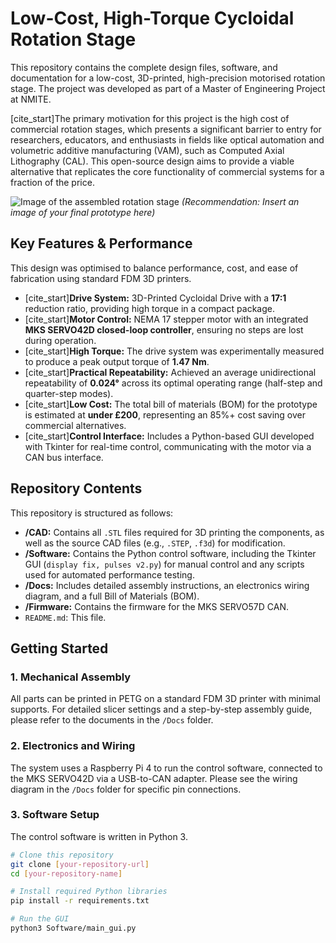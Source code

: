 # Low-Cost, High-Torque Cycloidal Rotation Stage

This repository contains the complete design files, software, and documentation for a low-cost, 3D-printed, high-precision motorised rotation stage. The project was developed as part of a Master of Engineering Project at NMITE.

[cite_start]The primary motivation for this project is the high cost of commercial rotation stages, which presents a significant barrier to entry for researchers, educators, and enthusiasts in fields like optical automation and volumetric additive manufacturing (VAM), such as Computed Axial Lithography (CAL). This open-source design aims to provide a viable alternative that replicates the core functionality of commercial systems for a fraction of the price.

![Image of the assembled rotation stage](your_image_of_the_stage.jpg)
*(Recommendation: Insert an image of your final prototype here)*

## Key Features & Performance

This design was optimised to balance performance, cost, and ease of fabrication using standard FDM 3D printers.

- [cite_start]**Drive System:** 3D-Printed Cycloidal Drive with a **17:1** reduction ratio, providing high torque in a compact package.
- [cite_start]**Motor Control:** NEMA 17 stepper motor with an integrated **MKS SERVO42D closed-loop controller**, ensuring no steps are lost during operation.
- [cite_start]**High Torque:** The drive system was experimentally measured to produce a peak output torque of **1.47 Nm**.
- [cite_start]**Practical Repeatability:** Achieved an average unidirectional repeatability of **0.024°** across its optimal operating range (half-step and quarter-step modes).
- [cite_start]**Low Cost:** The total bill of materials (BOM) for the prototype is estimated at **under £200**, representing an 85%+ cost saving over commercial alternatives.
- [cite_start]**Control Interface:** Includes a Python-based GUI developed with Tkinter for real-time control, communicating with the motor via a CAN bus interface.

## Repository Contents

This repository is structured as follows:

-   **/CAD:** Contains all `.STL` files required for 3D printing the components, as well as the source CAD files (e.g., `.STEP`, `.f3d`) for modification.
-   **/Software:** Contains the Python control software, including the Tkinter GUI (`display fix, pulses v2.py`) for manual control and any scripts used for automated performance testing.
-   **/Docs:** Includes detailed assembly instructions, an electronics wiring diagram, and a full Bill of Materials (BOM).
-   **/Firmware:** Contains the firmware for the MKS SERVO57D CAN.
-   `README.md`: This file.

## Getting Started

### 1. Mechanical Assembly

All parts can be printed in PETG on a standard FDM 3D printer with minimal supports. For detailed slicer settings and a step-by-step assembly guide, please refer to the documents in the `/Docs` folder.

### 2. Electronics and Wiring

The system uses a Raspberry Pi 4 to run the control software, connected to the MKS SERVO42D via a USB-to-CAN adapter. Please see the wiring diagram in the `/Docs` folder for specific pin connections.

### 3. Software Setup

The control software is written in Python 3.

```bash
# Clone this repository
git clone [your-repository-url]
cd [your-repository-name]

# Install required Python libraries
pip install -r requirements.txt

# Run the GUI
python3 Software/main_gui.py
